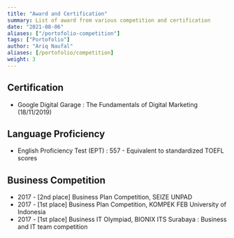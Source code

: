 ```yaml
---
title: "Award and Certification"
summary: List of award from various competition and certification
date: "2021-08-06"
aliases: ["/portofolio-competition"]
tags: ["Portofolio"]
author: "Ariq Naufal"
aliases: [/portofolio/competition]
weight: 3
--- 
```


## Certification
- Google Digital Garage : The Fundamentals of Digital Marketing (18/11/2019)

## Language Proficiency
- English Proficiency Test (EPT) : 557 - Equivalent to standardized TOEFL scores

## Business Competition
- 2017 - [2nd place] Business Plan Competition, SEIZE UNPAD
- 2017 - [1st place] Business Plan Competition, KOMPEK FEB University of Indonesia
- 2017 - [1st place] Business IT Olympiad, BIONIX ITS Surabaya : Business and IT team competition